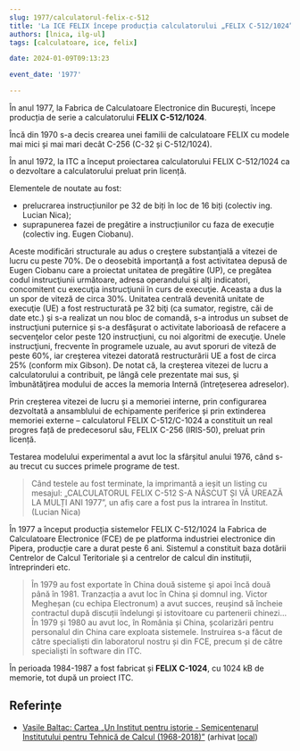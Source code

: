 ```yaml
---
slug: 1977/calculatorul-felix-c-512
title: 'La ICE FELIX începe producția calculatorului „FELIX C-512/1024”'
authors: [lnica, ilg-ul]
tags: [calculatoare, ice, felix]

date: 2024-01-09T09:13:23

event_date: '1977'

---
```


În anul 1977, la
Fabrica de Calculatoare Electronice din București,
începe producția de serie a calculatorului **FELIX C-512/1024**.

<!-- truncate -->

Încă din 1970 s-a decis crearea unei familii de calculatoare FELIX cu
modele mai mici și mai mari decât C-256 (C-32 și C-512/1024).

În anul 1972, la ITC a început proiectarea calculatorului FELIX C-512/1024
ca o dezvoltare a calculatorului preluat prin licență.

Elementele de noutate au fost:

- prelucrarea instrucțiunilor pe 32 de biți în loc de 16 biți (colectiv
ing. Lucian Nica);
- suprapunerea fazei de pregătire a instrucțiunilor cu faza de
execuție (colectiv ing. Eugen Ciobanu).

Aceste modificări structurale au adus o creştere substanţială a vitezei de
lucru cu peste 70%. De o deosebită importanţă a fost activitatea depusă de
Eugen Ciobanu care a proiectat unitatea de pregătire (UP), ce pregătea codul
instrucţiunii următoare, adresa operandului şi alţi indicatori, concomitent
cu execuţia instrucţiunii în curs de execuţie. Aceasta a dus la un spor de viteză
de circa 30%. Unitatea centrală devenită unitate de execuţie (UE) a fost
restructurată pe 32 biţi (ca sumator, registre, căi de date etc.) şi s-a realizat
un nou bloc de comandă, s-a introdus un subset de instrucţiuni puternice și
s-a desfăşurat o activitate laborioasă de refacere a secvenţelor celor peste 120
instrucţiuni, cu noi algoritmi de execuţie. Unele instrucţiuni, frecvente în
programele uzuale, au avut sporuri de viteză de peste 60%, iar creşterea
vitezei datorată restructurării UE a fost de circa 25% (conform mix Gibson).
De notat că, la creşterea vitezei de lucru a calculatorului a contribuit, pe lângă
cele prezentate mai sus, şi îmbunătăţirea modului de acces la memoria
Internă (întreţeserea adreselor).

Prin creșterea vitezei de lucru și a memoriei interne, prin configurarea
dezvoltată a ansamblului de echipamente periferice și prin extinderea
memoriei externe – calculatorul FELIX C-512/C-1024 a constituit un real
progres față de predecesorul său, FELIX C-256 (IRIS-50), preluat prin licență.

Testarea modelului experimental a avut loc la sfârșitul anului 1976,
când s-au trecut cu succes primele programe de test.

> Când testele au fost terminate, la imprimantă a ieșit un listing cu mesajul:
„CALCULATORUL FELIX C-512 S-A NĂSCUT ȘI VĂ UREAZĂ LA MULȚI ANI 1977”,
un afiș care a fost pus la intrarea în Institut. (Lucian Nica)

În 1977 a început producția sistemelor FELIX C-512/1024 la Fabrica de
Calculatoare Electronice (FCE) de pe platforma industriei electronice din
Pipera, producție care a durat peste 6 ani. Sistemul a constituit baza dotării
Centrelor de Calcul Teritoriale și a centrelor de calcul din instituții,
întreprinderi etc.

> În 1979 au fost exportate în China două sisteme şi apoi încă două până în
> 1981. Tranzacția a avut loc în China și domnul ing. Victor Megheșan (cu
echipa Electronum) a avut succes, reușind să încheie contractul după discuții
îndelungi și istovitoare cu partenerii chinezi… În 1979 și 1980 au avut loc, în
România și China, școlarizări pentru personalul din China care exploata
sistemele. Instruirea s-a făcut de către specialiști din laboratorul nostru și
din FCE, precum și de către specialiști în software din ITC.

În perioada 1984-1987 a fost fabricat și **FELIX C-1024**, cu 1024 kB de
memorie, tot după un proiect ITC.

## Referințe

- [Vasile Baltac: Cartea „Un Institut pentru istorie - Semicentenarul Institutului pentru Tehnică de Calcul (1968-2018)”](/amintiri/2018/vbaltac-carte-itc-50-ani/) (arhivat [local](https://cronica-it.github.io/arhiva/#2018))
